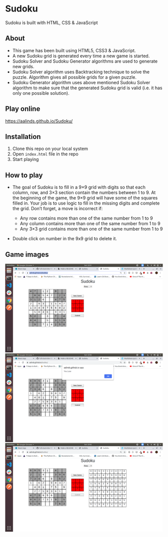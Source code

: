 # Sudoku

Sudoku is built with HTML, CSS & JavaScript

## About

- This game has been built using HTML5, CSS3 & JavaScript.
- A new Sudoku grid is generated every time a new game is started.
- Sudoku Solver and Sudoku Generator algorithms are used to generate new grids.
- Sudoku Solver algorithm uses Backtracking technique to solve the puzzle. Algorithm gives all possible grids for a given puzzle.
- Sudoku Generator algorithm uses above mentioned Sudoku Solver algorithm to make sure that the generated Sudoku grid is valid (i.e. it has only one possible solution).

## Play online

https://aalinds.github.io/Sudoku/

## Installation

1. Clone this repo on your local system
2. Open `index.html` file in the repo
3. Start playing

## How to play

- The goal of Sudoku is to fill in a 9×9 grid with digits so that each column, row, and 3×3 section contain the numbers between 1 to 9. At the beginning of the game, the 9×9 grid will have some of the squares filled in. Your job is to use logic to fill in the missing digits and complete the grid. Don’t forget, a move is incorrect if:

  - Any row contains more than one of the same number from 1 to 9
  - Any column contains more than one of the same number from 1 to 9
  - Any 3×3 grid contains more than one of the same number from 1 to 9

- Double click on number in the 9x9 grid to delete it.

## Game images

<img src="./assets/images/app-launch.png" />

<img src="./assets/images/game-submit.png" />

<img src="./assets/images/final-solution.png" />
